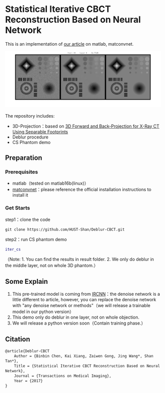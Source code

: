 # Statistical Iterative CBCT Reconstruction Based on Neural Network

This is an implementation of [our article]() on matlab, matconvnet. 

<div align="center"> <img src="png/demo.png" width="1500"/> </div><br>
The repository includes:

- 3D-Projection：based on [3D Forward and Back-Projection for X-Ray CT Using Separable Footprints](https://www.ncbi.nlm.nih.gov/pmc/articles/PMC2993760/)
- Deblur procedure
- CS Phantom demo

## Preparation

### Prerequisites

- matlab（tested on matlab16b(linux)）
- [matconvnet](http://www.vlfeat.org/matconvnet/)：please reference the official installation instructions to install it

### Get Starts

step1：clone the code

```shell
git clone https://github.com/HUST-Shan/Deblur-CBCT.git
```

step2：run CS phantom demo

```matlab
iter_cs
```

（Note: 1. You can find the results in result folder.  2. We only do deblur in the middle layer, not on whole 3D phantom.）

## Some Explain

1. This pre-trained model is coming from [IRCNN](https://github.com/cszn/IRCNN)：the denoise network is a little different to article, however, you can replace the denoise network with "any denoise network or methods"（we will release a trainable model in our python version）
2. This demo only do deblur in one layer, not on whole objection.
3.  We will release a python version soon（Contain training phase.）

## Citation

```
@article{Deblur-CBCT
    Author = {Binbin Chen, Kai Xiang, Zaiwen Gong, Jing Wang*, Shan Tan*},
    Title = {Statistical Iterative CBCT Reconstruction Based on Neural Network},
    Journal = {Transactions on Medical Imaging},
    Year = {2017}
} 
```

